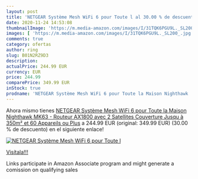 ```yaml
---
layout: post
title: 'NETGEAR Système Mesh WiFi 6 pour Toute l al 30.00 % de descuento'
date: 2020-11-24 14:53:08
thumbnailImage: 'https://m.media-amazon.com/images/I/31TQK6PGU9L._SL200_.jpg'
images: [ 'https://m.media-amazon.com/images/I/31TQK6PGU9L._SL200_.jpg' ]
comments: true
category: ofertas
author: ring
slug: B01N2RZ9D3
description:
actualPrice: 244.99 EUR
currency: EUR
price: 244.99
comparePrice: 349.99 EUR
inStock: true
prodname: 'NETGEAR Système Mesh WiFi 6 pour Toute la Maison Nighthawk  MK63  - Routeur AX1800 avec 2 Satellites  Couverture Jusqu à 350m² et 60 Appareils ou Plus'
---
```


Ahora mismo tienes [NETGEAR Système Mesh WiFi 6 pour Toute la Maison Nighthawk  MK63  - Routeur AX1800 avec 2 Satellites  Couverture Jusqu à 350m² et 60 Appareils ou Plus](https://www.amazon.fr/dp/B01N2RZ9D3/?tag=tolees0d-21) a 244.99 EUR (original: 349.99 EUR) (30.00 %  de descuento) en el siguiente enlace!

[![NETGEAR Système Mesh WiFi 6 pour Toute l](https://m.media-amazon.com/images/I/31TQK6PGU9L._SL200_.jpg)](https://www.amazon.fr/dp/B01N2RZ9D3/?tag=tolees0d-21)

[Visítala!!!](https://www.amazon.fr/dp/B01N2RZ9D3/?tag=tolees0d-21)

Links participate in Amazon Associate program and might generate a comission on qualifying sales
